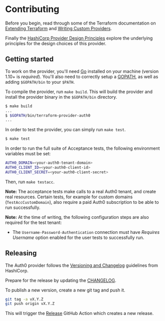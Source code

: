 # Contributing

Before you begin, read through some of the Terraform documentation on [Extending Terraform](https://www.terraform.io/docs/extend/index.html) and [Writing Custom Providers](https://learn.hashicorp.com/collections/terraform/providers).

Finally the [HashiCorp Provider Design Principles](https://www.terraform.io/docs/extend/hashicorp-provider-design-principles.html) explore the underlying principles for the design choices of this provider.

## Getting started

To work on the provider, you'll need [Go](http://www.golang.org) installed on your machine (version 1.10+ is *required*). You'll also need to correctly setup a [GOPATH](http://golang.org/doc/code.html#GOPATH), as well as adding `$GOPATH/bin` to your `$PATH`.

To compile the provider, run `make build`. This will build the provider and install the provider binary in the `$GOPATH/bin` directory.

```sh
$ make build
...
$ $GOPATH/bin/terraform-provider-auth0
...
```

In order to test the provider, you can simply run `make test`.

```sh
$ make test
```

In order to run the full suite of Acceptance tests, the following environment variables must be set:

```sh
AUTH0_DOMAIN=<your-auth0-tenant-domain>
AUTH0_CLIENT_ID=<your-auth0-client-id>
AUTH0_CLIENT_SECRET=<your-auth0-client-secret>
```

Then, run `make testacc`. 

**Note:** The acceptance tests make calls to a real Auth0 tenant, and create real resources. Certain tests, for example
for custom domains (`TestAccCustomDomain`), also require a paid Auth0 subscription to be able to run successfully. 

**Note:** At the time of writing, the following configuration steps are also required for the test tenant:

* The `Username-Password-Authentication` connection must have _Requires Username_ option enabled for the user tests to 
successfully run.

## Releasing

The Auth0 provider follows the [Versioning and Changelog](https://www.terraform.io/docs/extend/best-practices/versioning.html) guidelines from HashiCorp.

Prepare for the release by updating the [CHANGELOG](CHANGELOG.md). 

To publish a new version, create a new git tag and push it.

```bash
git tag -a vX.Y.Z
git push origin vX.Y.Z
```

This will trigger the [Release](https://github.com/alexkappa/terraform-provider-auth0/actions/workflows/release.yml) GitHub Action which creates a new release.
